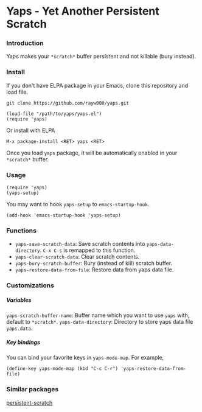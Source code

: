 Yaps - Yet Another Persistent Scratch
====================================

### Introduction
Yaps makes your `*scratch*` buffer persistent and not killable (bury instead).

### Install
If you don't have ELPA package in your Emacs, clone this repository and load file.
```shell
git clone https://github.com/rayw000/yaps.git
```
```emacs-lisp
(load-file "/path/to/yaps/yaps.el")
(require 'yaps)
```
Or install with ELPA
```
M-x package-install <RET> yaps <RET>
```
Once you load `yaps` package, it will be automatically enabled in your `*scratch*` buffer.

### Usage
```emacs-lisp
(require 'yaps)
(yaps-setup)
```

You may want to hook `yaps-setup` to `emacs-startup-hook`.
```emacs-lisp
(add-hook 'emacs-startup-hook 'yaps-setup)
```

### Functions
- `yaps-save-scratch-data`: Save scratch contents into `yaps-data-directory`. `C-x C-s` is remapped to this function.
- `yaps-clear-scratch-data`: Clear scratch contents.
- `yaps-bury-scratch-buffer`: Bury (instead of kill) scratch buffer.
- `yaps-restore-data-from-file`: Restore data from yaps data file.

### Customizations

##### Variables
`yaps-scratch-buffer-name`: Buffer name which you want to use `yaps` with, default to `*scratch*`.
`yaps-data-directory`: Directory to store yaps data file `yaps.data`.

##### Key bindings
You can bind your favorite keys in `yaps-mode-map`. For example,
```emacs-lisp
(define-key yaps-mode-map (kbd "C-c C-r") 'yaps-restore-data-from-file)
```

### Similar packages
[persistent-scratch](https://github.com/Fanael/persistent-scratch)
